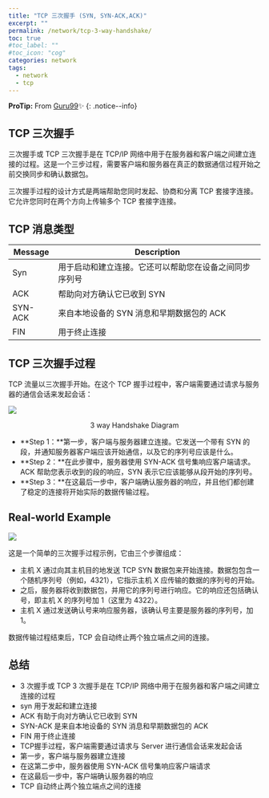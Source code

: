 ```yaml
---
title: "TCP 三次握手 (SYN, SYN-ACK,ACK)"
excerpt: ""
permalink: /network/tcp-3-way-handshake/
toc: true
#toc_label: ""
#toc_icon: "cog"
categories: network
tags:
  - network
  - tcp
---
```


**ProTip:**  From [Guru99](https://www.guru99.com/)✨
{: .notice--info}

## TCP 三次握手

三次握手或 TCP 三次握手是在 TCP/IP 网络中用于在服务器和客户端之间建立连接的过程。这是一个三步过程，需要客户端和服务器在真正的数据通信过程开始之前交换同步和确认数据包。

三次握手过程的设计方式是两端帮助您同时发起、协商和分离 TCP 套接字连接。它允许您同时在两个方向上传输多个 TCP 套接字连接。

## TCP 消息类型

| Message | Description                                            |
| ------- | ------------------------------------------------------ |
| Syn     | 用于启动和建立连接。它还可以帮助您在设备之间同步序列号 |
| ACK     | 帮助向对方确认它已收到 SYN                             |
| SYN-ACK | 来自本地设备的 SYN 消息和早期数据包的 ACK              |
| FIN     | 用于终止连接                                           |

## TCP 三次握手过程

TCP 流量以三次握手开始。在这个 TCP 握手过程中，客户端需要通过请求与服务器的通信会话来发起会话：

![](https://aluopy.github.io/assets/images/TCP3WayHand1.webp) 

<div align = "center">3 way Handshake Diagram</div>

- **Step 1：**第一步，客户端与服务器建立连接。它发送一个带有 SYN 的段，并通知服务器客户端应该开始通信，以及它的序列号应该是什么。
- **Step 2：**在此步骤中，服务器使用 SYN-ACK 信号集响应客户端请求。 ACK 帮助您表示收到的段的响应，SYN 表示它应该能够从段开始的序列号。
- **Step 3：**在这最后一步中，客户端确认服务器的响应，并且他们都创建了稳定的连接将开始实际的数据传输过程。

## Real-world Example

![](https://aluopy.github.io/assets/images/TCP3WayHand2.webp) 

这是一个简单的三次握手过程示例，它由三个步骤组成：

- 主机 X 通过向其主机目的地发送 TCP SYN 数据包来开始连接。数据包包含一个随机序列号（例如，4321），它指示主机 X 应传输的数据的序列号的开始。
- 之后，服务器将收到数据包，并用它的序列号进行响应。它的响应还包括确认号，即主机 X 的序列号加 1（这里为 4322）。
- 主机 X 通过发送确认号来响应服务器，该确认号主要是服务器的序列号，加 1。

数据传输过程结束后，TCP 会自动终止两个独立端点之间的连接。

## 总结

- 3 次握手或 TCP 3 次握手是在 TCP/IP 网络中用于在服务器和客户端之间建立连接的过程
- syn 用于发起和建立连接
- ACK 有助于向对方确认它已收到 SYN
- SYN-ACK 是来自本地设备的 SYN 消息和早期数据包的 ACK
- FIN 用于终止连接
- TCP握手过程，客户端需要通过请求与 Server 进行通信会话来发起会话
- 第一步，客户端与服务器建立连接
- 在这第二步中，服务器使用 SYN-ACK 信号集响应客户端请求
- 在这最后一步中，客户端确认服务器的响应
- TCP 自动终止两个独立端点之间的连接